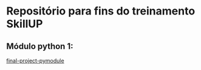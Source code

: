 # Repositório para fins do treinamento SkillUP


## Módulo python 1: 
[final-project-pymodule](https://github.com/tsaori/skillup/tree/main/final-project-pymodule "final-project-pymodule")


